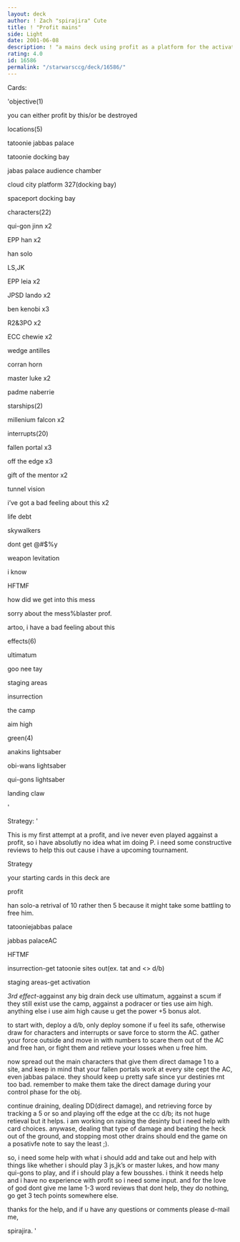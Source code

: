 ```yaml
---
layout: deck
author: ! Zach "spirajira" Cute
title: ! "Profit mains"
side: Light
date: 2001-06-08
description: ! "a mains deck using profit as a platform for the activation, retriaval, and direct damage."
rating: 4.0
id: 16586
permalink: "/starwarsccg/deck/16586/"
---
```

Cards: 

'objective(1)

you can either profit by this/or be destroyed


locations(5)

tatoonie jabbas palace

tatoonie docking bay

jabas palace audience chamber

cloud city platform 327(docking bay)

spaceport docking bay


characters(22)

qui-gon jinn x2

EPP han x2

han solo

LS,JK

EPP leia x2

JPSD lando x2

ben kenobi x3

R2&3PO x2

ECC chewie x2

wedge antilles

corran horn

master luke x2

padme naberrie


starships(2)

millenium falcon x2


interrupts(20)

fallen portal x3

off the edge x3

gift of the mentor x2

tunnel vision

i’ve got a bad feeling about this x2

life debt

skywalkers

dont get @#$%y

weapon levitation

i know

HFTMF

how did we get into this mess

sorry about the mess%blaster prof.

artoo, i have a bad feeling about this


effects(6)

ultimatum

goo nee tay

staging areas

insurrection

the camp

aim high


green(4)

anakins lightsaber

obi-wans lightsaber

qui-gons lightsaber

landing claw


'

Strategy: '

This is my first attempt at a profit, and ive never even played aggainst a profit, so i have absolutly no idea what im doing P.  i need some constructive reviews to help this out cause i have a upcoming tournament.



Strategy 

your starting cards in this deck are

profit

han solo-a retrival of 10 rather then 5 because it might take some battling to free him.

tatooniejabbas palace

jabbas palaceAC

HFTMF

insurrection-get tatoonie sites out(ex. tat and <> d/b)

staging areas-get activation

*3rd effect*-aggainst any big drain deck use ultimatum, aggainst a scum if they still exist use the camp, aggainst a podracer or ties use aim high.  anything else i use aim high cause u get the power +5 bonus alot.



to start with, deploy a d/b, only deploy somone if u feel its safe, otherwise draw for characters and interrupts or save force to storm the AC.  gather your force outside and move in with numbers to scare them out of the AC and free han, or fight them and retieve your losses when u free him.  



now spread out the main characters that give them direct damage 1 to a site, and keep in mind that your fallen portals work at every site cept the AC, even jabbas palace.  they should keep u pretty safe since yur destinies rnt too bad.  remember to make them take the direct damage during your control phase for the obj.  



continue draining, dealing DD(direct damage), and retrieving force by tracking a 5 or so and playing off the edge at the cc d/b; its not huge retieval but it helps.  i am working on raising the desinty but i need help with card choices.  anywase, dealing that type of damage and beating the heck out of the ground, and stopping most other drains should end the game on a posativfe note to say the least ;).



so, i need some help with what i should add and take out and help with things like whether i should play 3 js,jk’s or master lukes, and how many qui-gons to play, and if i should play a few bousshes.  i think it needs help and i have no experience with profit so i need some input.  and for the love of god dont give me lame 1-3 word reviews that dont help, they do nothing, go get 3 tech points somewhere else.  



thanks for the help, and if u have any questions or comments please d-mail me,

spirajira. '
